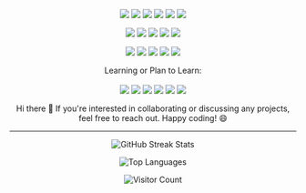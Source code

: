 <p align="center">
  <img src="https://img.shields.io/badge/-HTML5-black?style=flat&logo=html5" />
  <img src="https://img.shields.io/badge/-CSS3-black?style=flat&logo=css3" />
  <img src="https://img.shields.io/badge/-TypeScript-black?style=flat&logo=typescript" />
  <img src="https://img.shields.io/badge/-JavaScript-black?style=flat&logo=javascript" />
  <img src="https://img.shields.io/badge/-Java-black?style=flat&logo=java" />
  <img src="https://img.shields.io/badge/-C++-black?style=flat&logo=cplusplus" />
</p>

<p align="center">
  <img src="https://img.shields.io/badge/-React-black?style=flat&logo=react" />
  <img src="https://img.shields.io/badge/-Redux-black?style=flat&logo=redux" />
  <img src="https://img.shields.io/badge/Material%20UI-black?style=flate&logo=mui&logoColor=white" />
  <img src="https://img.shields.io/badge/-Node.js-black?style=flat&logo=node.js" />
  <img src="https://img.shields.io/badge/-Express-black?style=flat&logo=express" />
</p>

<p align="center">
  <img src="https://img.shields.io/badge/-PostgreSQL-black?style=flat&logo=postgresql" />
  <img src="https://img.shields.io/badge/-MySQL-black?style=flat&logo=mysql" />
  <img src="https://img.shields.io/badge/-MongoDB-black?style=flat&logo=mongodb" />
  <img src="https://img.shields.io/badge/-Git-black?style=flat&logo=git" />
  <img src="https://img.shields.io/badge/-GitHub-black?style=flat&logo=github" />
</p>

<p align="center">
  Learning or Plan to Learn:<br><br>
  <img src="https://img.shields.io/badge/-Java%20Spring-black?style=flat&logo=spring" />
  <img src="https://img.shields.io/badge/-Next.js-black?style=flat&logo=next.js" />
  <img src="https://img.shields.io/badge/-React%20Native-black?style=flat&logo=react" />
  <img src="https://img.shields.io/badge/-Vue.js-black?style=flat&logo=vue.js" />
  <img src="https://img.shields.io/badge/-Nuxt.js-black?style=flat&logo=nuxt.js" />
  <img src="https://img.shields.io/badge/-Redis-black?style=flat&logo=redis" />
</p>


<p align="center">
  Hi there 👋 If you're interested in collaborating or discussing any projects, feel free to reach out. Happy coding! 😄
</p>

---

<p align="center">
  <img src="https://github-readme-streak-stats.herokuapp.com/?user=Muatasim-Aswad&theme=radical" alt="GitHub Streak Stats" />
</p>

<p align="center">
  <img src="https://github-readme-stats.vercel.app/api/top-langs/?username=Muatasim-Aswad&layout=compact&theme=radical" alt="Top Languages" />
</p>

<p align="center">
  <img src="https://profile-counter.glitch.me/Muatasim-Aswad/count.svg" alt="Visitor Count" />
</p>
